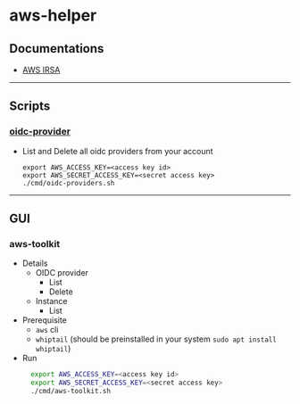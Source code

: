 # aws-helper
## Documentations
* [AWS IRSA](./docs/IRSA.md)
---
## Scripts
### [oidc-provider](./scripts/oidc-providers.sh)
* List and Delete all oidc providers from your account
  ```shell
  export AWS_ACCESS_KEY=<access key id>
  export AWS_SECRET_ACCESS_KEY=<secret access key>
  ./cmd/oidc-providers.sh
  ```
---
## GUI
### aws-toolkit
* Details
  * OIDC provider
    * List
    * Delete
  * Instance
    * List
* Prerequisite
  * `aws` cli
  * `whiptail` (should be preinstalled in your system `sudo apt install whiptail`)
* Run
  ```Bash
    export AWS_ACCESS_KEY=<access key id>
    export AWS_SECRET_ACCESS_KEY=<secret access key>
    ./cmd/aws-toolkit.sh
  ```